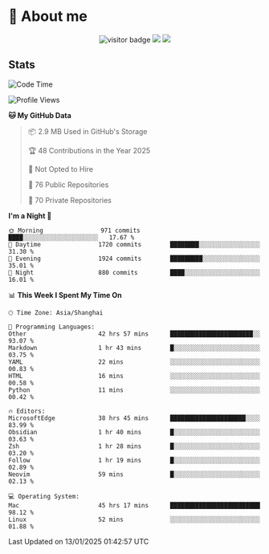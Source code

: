 <!-- ![](https://youpai.roccoshi.top/img/20200804214216.png) -->

# 🧐 About me
 
<p align="center">
<img src="https://visitor-badge.laobi.icu/badge?page_id=Lincest.Lincest&title=hits" alt="visitor badge"/>
<a href="mailto:imroccoshi@gmail.com"><img src="https://img.shields.io/badge/gmail-imroccoshi%40gmail.com-red"></a>
<a href="https://blog.roccoshi.top"><img src="https://img.shields.io/badge/blog-roccoshi-green"></a>
</p>

## Stats

<!--START_SECTION:waka-->
![Code Time](http://img.shields.io/badge/Code%20Time-1%2C918%20hrs%2021%20mins-blue)

![Profile Views](http://img.shields.io/badge/Profile%20Views-0-blue)

**🐱 My GitHub Data** 

> 📦 2.9 MB Used in GitHub's Storage 
 > 
> 🏆 48 Contributions in the Year 2025
 > 
> 🚫 Not Opted to Hire
 > 
> 📜 76 Public Repositories 
 > 
> 🔑 70 Private Repositories 
 > 
**I'm a Night 🦉** 

```text
🌞 Morning                971 commits         ████░░░░░░░░░░░░░░░░░░░░░   17.67 % 
🌆 Daytime                1720 commits        ████████░░░░░░░░░░░░░░░░░   31.30 % 
🌃 Evening                1924 commits        █████████░░░░░░░░░░░░░░░░   35.01 % 
🌙 Night                  880 commits         ████░░░░░░░░░░░░░░░░░░░░░   16.01 % 
```


📊 **This Week I Spent My Time On** 

```text
🕑︎ Time Zone: Asia/Shanghai

💬 Programming Languages: 
Other                    42 hrs 57 mins      ███████████████████████░░   93.07 % 
Markdown                 1 hr 43 mins        █░░░░░░░░░░░░░░░░░░░░░░░░   03.75 % 
YAML                     22 mins             ░░░░░░░░░░░░░░░░░░░░░░░░░   00.83 % 
HTML                     16 mins             ░░░░░░░░░░░░░░░░░░░░░░░░░   00.58 % 
Python                   11 mins             ░░░░░░░░░░░░░░░░░░░░░░░░░   00.42 % 

🔥 Editors: 
MicrosoftEdge            38 hrs 45 mins      █████████████████████░░░░   83.99 % 
Obsidian                 1 hr 40 mins        █░░░░░░░░░░░░░░░░░░░░░░░░   03.63 % 
Zsh                      1 hr 28 mins        █░░░░░░░░░░░░░░░░░░░░░░░░   03.20 % 
Follow                   1 hr 19 mins        █░░░░░░░░░░░░░░░░░░░░░░░░   02.89 % 
Neovim                   59 mins             █░░░░░░░░░░░░░░░░░░░░░░░░   02.13 % 

💻 Operating System: 
Mac                      45 hrs 17 mins      █████████████████████████   98.12 % 
Linux                    52 mins             ░░░░░░░░░░░░░░░░░░░░░░░░░   01.88 % 
```


 Last Updated on 13/01/2025 01:42:57 UTC
<!--END_SECTION:waka-->


